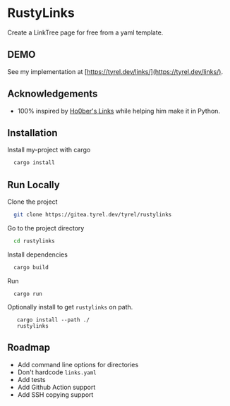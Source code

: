 # RustyLinks

Create a LinkTree page for free from a yaml template.

## DEMO

See my implementation at [https://tyrel.dev/links/](https://tyrel.dev/links/).


## Acknowledgements

 - 100% inspired by [Ho0ber's Links](https://github.com/ho0ber/links) while helping him make it in Python.
## Installation

Install my-project with cargo

```bash
  cargo install
```
    
## Run Locally

Clone the project

```bash
  git clone https://gitea.tyrel.dev/tyrel/rustylinks
```

Go to the project directory

```bash
  cd rustylinks
```

Install dependencies

```bash
  cargo build
```

Run
```
  cargo run
```

Optionally install to get `rustylinks` on path.
```
   cargo install --path ./
   rustylinks
```


## Roadmap

- Add command line options for directories
- Don't hardcode `links.yaml`
- Add tests
- Add Github Action support
- Add SSH copying support
